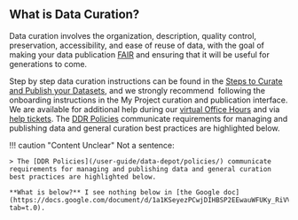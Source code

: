 ## What is Data Curation?

Data curation involves the organization, description, quality control, preservation, accessibility, and ease of reuse of data, with the goal of making your data publication [FAIR](https://www.go-fair.org/fair-principles/) and ensuring that it will be useful for generations to come.

Step by step data curation instructions can be found in the [Steps to Curate and Publish your Datasets](/user-guide/data-depot/best-practices/#curating-various-types-of-research-data), and we strongly recommend  following the onboarding instructions in the My Project curation and publication interface. We are available for additional help during our [virtual Office Hours](https://www.designsafe-ci.org/facilities/virtual-office-hours/) and via [help tickets](https://www.designsafe-ci.org/help/submit-ticket/). The [DDR Policies](/user-guide/data-depot/policies/) communicate requirements for managing and publishing data and general curation best practices are highlighted below.

!!! caution "Content Unclear"
    Not a sentence:

    > The [DDR Policies](/user-guide/data-depot/policies/) communicate requirements for managing and publishing data and general curation best practices are highlighted below.

    **What is below?** I see nothing below in [the Google doc](https://docs.google.com/document/d/1a1KSeyezPCwjDIHBSP2EEwauWFUKy_RiVVqKVepUAUA/edit?tab=t.0).
